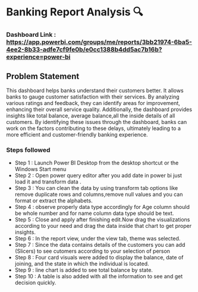 
# Banking Report Analysis 🔍

### Dashboard Link : https://app.powerbi.com/groups/me/reports/3bb21974-6ba5-4ee2-8b33-adfe7cf9fe0b/e0cc1388b4dd5ac7b16b?experience=power-bi

## Problem Statement

This dashboard helps banks understand their customers better. It allows banks to gauge customer satisfaction with their services. By analyzing various ratings and feedback, they can identify areas for improvement, enhancing their overall service quality. Additionally, the dashboard provides insights like total balance, average balance,all the inside details of all customers. By identifying these issues through the dashboard, banks can work on the factors contributing to these delays, ultimately leading to a more efficient and customer-friendly banking experience.




### Steps followed 

- Step 1 : Launch Power BI Desktop from the desktop shortcut or the Windows Start menu
- Step 2 : Open power query editor after you add date in power bi just load it and transform data .
- Step 3 : You can clean the data by using transform tab options like remove duplicate rows and columns,remove null values and you can format or extract the alphabets.
- Step 4 : observe properly data type accordingly for Age column should be whole number and for name column data type should be text.
- Step 5 : Close and apply after finishing edit.Now drag the visualizations according to your need and drag the data inside that chart to get proper insights.
- Step 6 : In the report view, under the view tab, theme was selected.
- Step 7 : Since the data contains details of the customers you can add (Slicers) to see cutomers according to your selection of person
- Step 8 : Four card visuals were added to display the balance, date of joining, and the state in which the individual is located.
- Step 9 : line chart is added to see total balance by state.
- Step 10 : A table is also added with all the information to see and get decision quickly.



